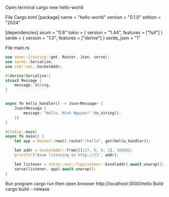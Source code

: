 Open terminal
cargo new hello-world

File Cargo.toml
[package]
name = "hello-world"
version = "0.1.0"
edition = "2024"

[dependencies]
axum = "0.8"
tokio = { version = "1.44", features = ["full"] }
serde = { version = "1.0", features = ["derive"] }
serde_json = "1"

File main.rs
```rust
use axum::{routing::get, Router, Json, serve};
use serde::Serialize;
use std::net::SocketAddr;

#[derive(Serialize)]
struct Message {
    message: String,
}


async fn hello_handler() -> Json<Message> {
    Json(Message {
        message: "Hello, Minh Nguyen!".to_string(),
    })
}

#[tokio::main]
async fn main() {
    let app = Router::new().route("/hello", get(hello_handler));

    let addr = SocketAddr::from(([127, 0, 0, 1], 3000));
    println!("Axum listening on http://{}", addr);

    let listener = tokio::net::TcpListener::bind(addr).await.unwrap();
    serve(listener, app).await.unwrap();
}
```

Run program cargo run then open browser http://localhost:3000/hello
Build cargo build --release
